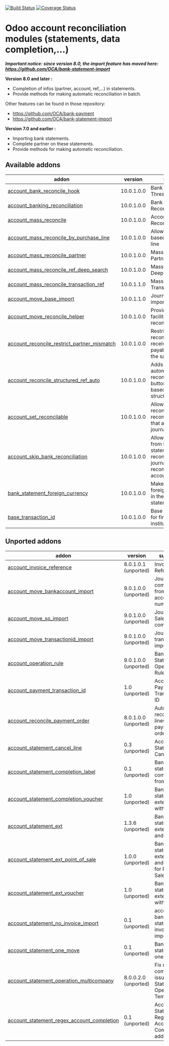 [![Build Status](https://travis-ci.org/OCA/account-reconcile.svg?branch=10.0)](https://travis-ci.org/OCA/account-reconcile)
[![Coverage Status](https://coveralls.io/repos/OCA/account-reconcile/badge.png?branch=10.0)](https://coveralls.io/r/OCA/account-reconcile?branch=10.0)

Odoo account reconciliation modules (statements, data completion,...)
=====================================================================

***Important notice: since version 8.0, the import feature has moved here: https://github.com/OCA/bank-statement-import***


__Version 8.0 and later :__

* Completion of infos (partner, account, ref,...) in statements.
* Provide methods for making automatic reconciliation in batch.

Other features can be found in those repository:
* https://github.com/OCA/bank-payment
* https://github.com/OCA/bank-statement-import

__Version 7.0 and earlier :__

* Importing bank statements.
* Complete partner on these statements.
* Provide methods for making automatic reconciliation.


[//]: # (addons)

Available addons
----------------
addon | version | summary
--- | --- | ---
[account_bank_reconcile_hook](account_bank_reconcile_hook/) | 10.0.1.0.0 | Bank Reconciliation Threshold
[account_banking_reconciliation](account_banking_reconciliation/) | 10.0.1.0.0 | Bank Account Reconciliation
[account_mass_reconcile](account_mass_reconcile/) | 10.0.1.0.0 | Account Mass Reconcile
[account_mass_reconcile_by_purchase_line](account_mass_reconcile_by_purchase_line/) | 10.0.1.0.0 | Allows to reconcile based on the PO line
[account_mass_reconcile_partner](account_mass_reconcile_partner/) | 10.0.1.0.0 | Mass Reconcile Partner
[account_mass_reconcile_ref_deep_search](account_mass_reconcile_ref_deep_search/) | 10.0.1.0.0 | Mass Reconcile Ref Deep Search
[account_mass_reconcile_transaction_ref](account_mass_reconcile_transaction_ref/) | 10.0.1.1.0 | Mass Reconcile Transaction Ref
[account_move_base_import](account_move_base_import/) | 10.0.1.1.0 | Journal Entry base import
[account_move_reconcile_helper](account_move_reconcile_helper/) | 10.0.1.0.0 | Provides tools to facilitate reconciliation
[account_reconcile_restrict_partner_mismatch](account_reconcile_restrict_partner_mismatch/) | 10.0.1.0.0 | Restrict reconciliation on receivable and payable accounts to the same partner
[account_reconcile_structured_ref_auto](account_reconcile_structured_ref_auto/) | 10.0.1.0.0 | Adds a second automatic reconciliation button, which is based on a structured ref
[account_set_reconcilable](account_set_reconcilable/) | 10.0.1.0.0 | Allows to set as reconcilable a non reconcilableaccount that already have journal items.
[account_skip_bank_reconciliation](account_skip_bank_reconciliation/) | 10.0.1.0.0 | Allows to exclude from bank statement reconciliation all journal items of a reconcilable account
[bank_statement_foreign_currency](bank_statement_foreign_currency/) | 10.0.1.0.0 | Make visible the foreign currencies in the bank statements
[base_transaction_id](base_transaction_id/) | 10.0.1.0.0 | Base transaction id for financial institutes


Unported addons
---------------
addon | version | summary
--- | --- | ---
[account_invoice_reference](account_invoice_reference/) | 8.0.1.0.1 (unported) | Invoices Reference
[account_move_bankaccount_import](account_move_bankaccount_import/) | 9.0.1.0.0 (unported) | Journal Entry completion from bank account number
[account_move_so_import](account_move_so_import/) | 9.0.1.0.0 (unported) | Journal Entry Sale Order completion
[account_move_transactionid_import](account_move_transactionid_import/) | 9.0.1.0.0 (unported) | Journal Entry transactionID import
[account_operation_rule](account_operation_rule/) | 9.0.1.0.0 (unported) | Bank Statement Operation Rules
[account_payment_transaction_id](account_payment_transaction_id/) | 1.0 (unported) | Account Payment - Transaction ID
[account_reconcile_payment_order](account_reconcile_payment_order/) | 8.0.1.0.0 (unported) | Automatically reconcile all lines from payment orders
[account_statement_cancel_line](account_statement_cancel_line/) | 0.3 (unported) | Account Statement Cancel Line
[account_statement_completion_label](account_statement_completion_label/) | 0.1 (unported) | Bank statement completion from label
[account_statement_completion_voucher](account_statement_completion_voucher/) | 1.0 (unported) | Bank statement extension with voucher
[account_statement_ext](account_statement_ext/) | 1.3.6 (unported) | Bank statement extension and profiles
[account_statement_ext_point_of_sale](account_statement_ext_point_of_sale/) | 1.0.0 (unported) | Bank statement extension and profiles for Point of Sale
[account_statement_ext_voucher](account_statement_ext_voucher/) | 1.0 (unported) | Bank statement extension with voucher
[account_statement_no_invoice_import](account_statement_no_invoice_import/) | 0.1 (unported) | account bank statement no invoice import
[account_statement_one_move](account_statement_one_move/) | 0.1 (unported) | Bank statement one move
[account_statement_operation_multicompany](account_statement_operation_multicompany/) | 8.0.0.2.0 (unported) | Fix multi-company issue on Statement Operation Templates
[account_statement_regex_account_completion](account_statement_regex_account_completion/) | 0.1 (unported) | Account Statement Regex Account Completion addon

[//]: # (end addons)
